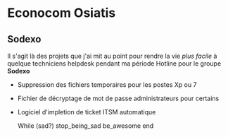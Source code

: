 Econocom Osiatis
==============

Sodexo
--------------

Il s'agit là des projets que j'ai mit au point pour rendre la vie *plus facile*
à quelque techniciens helpdesk pendant ma période Hotline pour le groupe **Sodexo**

- Suppression des fichiers temporaires pour les postes Xp ou 7
- Fichier de décryptage de mot de passe administrateurs pour certains
- Logiciel d'impletion de ticket ITSM automatique

    While (sad?)
      stop_being_sad
      be_awesome
    end
    
    
